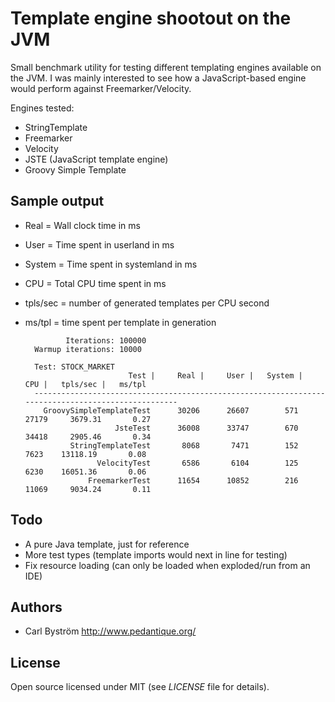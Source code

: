 # Template engine shootout on the JVM

Small benchmark utility for testing different templating engines available on the JVM.
I was mainly interested to see how a JavaScript-based engine would perform against Freemarker/Velocity.

Engines tested:

* StringTemplate
* Freemarker
* Velocity
* JSTE (JavaScript template engine)
* Groovy Simple Template

## Sample output

* Real = Wall clock time in ms
* User = Time spent in userland in ms
* System = Time spent in systemland in ms
* CPU = Total CPU time spent in ms
* tpls/sec = number of generated templates per CPU second
* ms/tpl = time spent per template in generation


               Iterations: 100000
        Warmup iterations: 10000

        Test: STOCK_MARKET
                             Test |     Real |     User |   System |      CPU |   tpls/sec |   ms/tpl
        ---------------------------------------------------------------------------------------------------
          GroovySimpleTemplateTest      30206      26607        571      27179     3679.31       0.27
                          JsteTest      36008      33747        670      34418     2905.46       0.34
                StringTemplateTest       8068       7471        152       7623    13118.19       0.08
                      VelocityTest       6586       6104        125       6230    16051.36       0.06
                    FreemarkerTest      11654      10852        216      11069     9034.24       0.11


## Todo

* A pure Java template, just for reference
* More test types (template imports would next in line for testing)
* Fix resource loading (can only be loaded when exploded/run from an IDE)

## Authors

- Carl Bystr&ouml;m <http://www.pedantique.org/>

## License

Open source licensed under MIT (see _LICENSE_ file for details).
